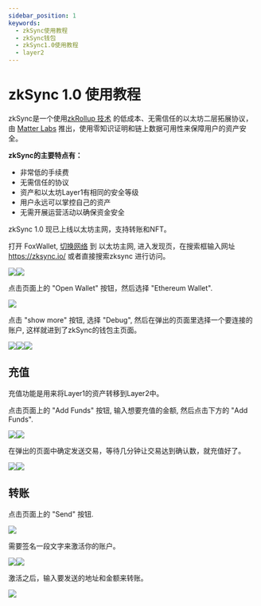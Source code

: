 ```yaml
---
sidebar_position: 1
keywords:
  - zkSync使用教程
  - zkSync钱包
  - zkSync1.0使用教程
  - layer2
---
```


# zkSync 1.0 使用教程

zkSync是一个使用[zkRollup 技术](https://docs.zksync.io/userdocs/tech.html#zk-rollup-architecture) 的低成本、无需信任的以太坊二层拓展协议，由 [Matter Labs](https://matter-labs.io/) 推出，使用零知识证明和链上数据可用性来保障用户的资产安全。

**zkSync的主要特点有：**
* 非常低的手续费
* 无需信任的协议
* 资产和以太坊Layer1有相同的安全等级
* 用户永远可以掌控自己的资产
* 无需开展运营活动以确保资金安全

zkSync 1.0 现已上线以太坊主网，支持转账和NFT。

打开 FoxWallet, [切换网络](../manage-funds.md) 到 以太坊主网, 进入发现页，在搜索框输入网址 https://zksync.io/ 或者直接搜索zksync 进行访问。

![](../img/zksync-1.webp)![](../img/zksync-2.webp)

点击页面上的 "Open Wallet" 按钮，然后选择 "Ethereum Wallet".

![](../img/zksync-3.webp)

点击 "show more" 按钮, 选择 "Debug", 然后在弹出的页面里选择一个要连接的账户, 这样就进到了zkSync的钱包主页面。

![](../img/zksync-4.webp)![](../img/zksync-5.webp)![](../img/zksync-6.webp)


## 充值
充值功能是用来将Layer1的资产转移到Layer2中。

点击页面上的 "Add Funds" 按钮, 输入想要充值的金额, 然后点击下方的 "Add Funds".

![](../img/zksync-7.webp)![](../img/zksync-8.webp)

在弹出的页面中确定发送交易，等待几分钟让交易达到确认数，就充值好了。

![](../img/zksync-9.webp)![](../img/zksync-10.webp)

## 转账
点击页面上的 "Send" 按钮.

![](../img/zksync-11.webp)

需要签名一段文字来激活你的账户。

![](../img/zksync-12.webp)![](../img/zksync-13.webp)

激活之后，输入要发送的地址和金额来转账。

![](../img/zksync-14.webp)




